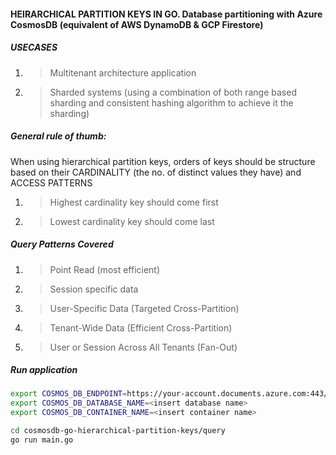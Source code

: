 #### HEIRARCHICAL PARTITION KEYS IN GO. Database partitioning with Azure CosmosDB (equivalent of AWS DynamoDB & GCP Firestore)

##### USECASES

1. > Multitenant architecture application
2. > Sharded systems (using a combination of both range based sharding and consistent hashing algorithm to achieve it the sharding)

##### General rule of thumb:

When using hierarchical partition keys, orders of keys should be structure based on their CARDINALITY (the no. of distinct values they have) and ACCESS PATTERNS

1. > Highest cardinality key should come first
2. > Lowest cardinality key should come last


##### Query Patterns Covered 

1. > Point Read (most efficient)
2. > Session specific data
3. > User-Specific Data (Targeted Cross-Partition)
4. > Tenant-Wide Data (Efficient Cross-Partition)
5. > User or Session Across All Tenants (Fan-Out)




##### Run application
```bash
export COSMOS_DB_ENDPOINT=https://your-account.documents.azure.com:443/
export COSMOS_DB_DATABASE_NAME=<insert database name>
export COSMOS_DB_CONTAINER_NAME=<insert container name>

cd cosmosdb-go-hierarchical-partition-keys/query
go run main.go
```



